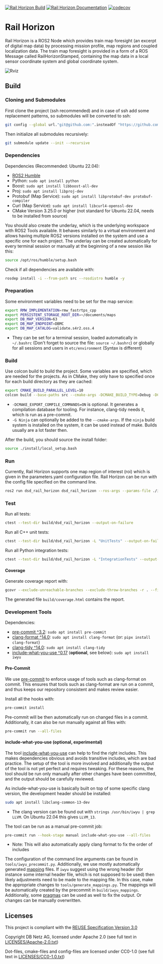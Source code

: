 <!--
 ~ SPDX-FileCopyrightText: Copyright DB Netz AG
 ~ SPDX-License-Identifier: CC0-1.0
 -->

[![Rail Horizon Build](https://github.com/DSD-DBS/rail-horizon-oss/actions/workflows/main.yml/badge.svg)](https://github.com/DSD-DBS/rail-horizon-oss/actions/workflows/main.yml) [![Rail Horizon Documentation](https://github.com/DSD-DBS/rail-horizon-oss/actions/workflows/documentation.yml/badge.svg)](https://github.com/DSD-DBS/rail-horizon-oss/actions/workflows/documentation.yml) [![codecov](https://codecov.io/github/DSD-DBS/rail-horizon-oss/graph/badge.svg?token=8AZSXJ7HPF)](https://codecov.io/github/DSD-DBS/rail-horizon-oss)

# Rail Horizon

Rail Horizon is a ROS2 Node which provides train map foresight (an excerpt of digital map data) by processing mission profile, map regions and coupled localization data. The train map foresight is provided in a form of a ROS Message called RailHorizonStamped, containing the map data in a local sensor coordinate system and global coordinate system.

![Rviz](docs/images/rviz_RH.png)

## Build

### Cloning and Submodules

First clone the project (ssh recommended) and in case of ssh add some replacement patterns, so submodules will be converted to ssh:
```bash
git config --global url."git@github.com:".insteadOf "https://github.com/"
```

Then initialize all submodules recursively:
```bash
git submodule update --init --recursive
```

### Dependencies

Dependencies (Recommended: Ubuntu 22.04):
* [ROS2 Humble](https://docs.ros.org/en/humble/Installation/Ubuntu-Install-Debians.html)
* Python: `sudo apt install python`
* Boost: `sudo apt install libboost-all-dev`
* Proj: `sudo apt install libproj-dev`
* Protobuf (Map Service): `sudo apt install libprotobuf-dev protobuf-compiler`
* Curl (Map Service): `sudo apt install libcurl4-openssl-dev`
* CMake Version 3.25.0 or higher (not standard for Ubuntu 22.04, needs to be installed from source)

You should also create the underlay, which is the underlying workspace with ROS2 Tools available. It behaves similarly to a virtual environment and allows having multiple ROS2 versions installed on the system and use a specific one for each project. The underlay can be created automatically for every terminal session or manually at the beginning of a new session like this:
```bash
source /opt/ros/humble/setup.bash
```

Check if all dependencies are available with:
```bash
rosdep install -i --from-path src --rosdistro humble -y
```

### Preparation

Some environment variables need to be set for the map service:
```bash
export RMW_IMPLEMENTATION=rmw_fastrtps_cpp
export PERSISTENT_STORAGE_ROOT_DIR=~/documents/maps
export DB_MAP_VERSION=63
export DB_MAP_ENDPOINT=DBMC
export DB_MAP_CATALOG=validate.s4r2.oss.4
```
* They can be set for a terminal session, loaded automatically in `~/.bashrc` (Don't forget to source the file: `source ~/.bashrc`) or globally for all sessions and users in `etc/environment` (Syntax is different)

### Build

Use colcon build to build the project. Some variables are specified, which are needed for the projects. As in CMake, they only have to specified once for each build directory as they are cached:

```bash
export CMAKE_BUILD_PARALLEL_LEVEL=10
colcon build --base-paths src --cmake-args -DCMAKE_BUILD_TYPE=Debug -DCMAKE_EXPORT_COMPILE_COMMANDS=ON --event-handlers console_cohesion+ --packages-up-to dsd_rail_horizon
```
- `-DCMAKE_EXPORT_COMPILE_COMMANDS=ON` is optional. It generates a compilation database for tooling. For instance, clang-tidy needs it, which is run as a pre-commit.
- `-G Ninja` can optionally be added to the `--cmake-args`. If the `ninja` build system is installed on the system, it can be used instead of make. Builds usually are a lot faster then.

After the build, you should source the install folder:
```bash
source ./install/local_setup.bash
```

### Run

Currently, Rail Horizon supports one map region of interest (roi) which is given in the parameters.yaml configuration file. Rail Horizon can be run with the config file specified on the command line.

```bash
ros2 run dsd_rail_horizon dsd_rail_horizon --ros-args --params-file ./install/dsd_rail_horizon/config/dsd_rail_horizon/parameters.yaml
```

### Test

Run all tests:
```bash
ctest --test-dir build/dsd_rail_horizon --output-on-failure
```

Run all C++ unit tests:
```bash
ctest --test-dir build/dsd_rail_horizon -L "UnitTests" --output-on-failure
```

Run all Python integration tests:
```bash
ctest --test-dir build/dsd_rail_horizon -L "IntegrationTests" --output-on-failure
```

#### Coverage

Generate coverage report with:
```bash
gcovr --exclude-unreachable-branches --exclude-throw-branches -r . --filter src/ --exclude '.*tests/' --html --html-details -o build/coverage.html
```

The generated file `build/coverage.html` contains the report.

### Development Tools

Dependencies:
* [pre-commit ^3.2](https://pre-commit.com/): `sudo apt install pre-commit`
* [clang-format ^14.0](https://clang.llvm.org/docs/ClangFormat.html): `sudo apt install clang-format` (or: `pipx install clang-format`)
* [clang-tidy ^14.0](https://clang.llvm.org/extra/clang-tidy/):  `sudo apt install clang-tidy`
* [include-what-you-use ^0.17](https://include-what-you-use.org/) (**optional**, see below): `sudo apt install iwyu`

#### Pre-Commit

We use [pre-commit](https://pre-commit.com/) to enforce usage of tools such as clang-format on commit. This ensures that tools such as clang-format are run on a commit, and thus keeps our repository consistent and makes review easier.

Install all the hooks with:
```bash
pre-commit install
```

Pre-commit will be then automatically run on changed files in a commit. Additionally, it can also be run manually against all files with:
```bash
pre-commit run --all-files
```

#### include-what-you-use (optional, experimental)

The tool [include-what-you-use](https://include-what-you-use.org/) can help to find the right includes. This makes dependencies obvious and avoids transitive includes, which are bad practice.
The setup of the tool is more involved and additionally the output of the tool is not yet perfect and requires tweaking. For these reasons, the tool should be run only manually after other changes have been committed, and the output should be carefully reviewed.

As include-what-you-use is basically built on top of some specific clang version, the development header should be installed:
```bash
sudo apt install libclang-common-13-dev
```
* The clang version can be found out with `strings /usr/bin/iwyu | grep LLVM`. On Ubuntu 22.04 this gives `LLVM_13`.

The tool can be run as a manual pre-commit job:
```bash
pre-commit run --hook-stage manual include-what-you-use --all-files
```
* Note: This will also automatically apply clang format to fix the order of includes

The configuration of the command line arguments can be found in `tools/iwyu_precommit.py`. Additionally, we use mostly automatically generated [mapping](https://github.com/include-what-you-use/include-what-you-use/blob/master/docs/IWYUMappings.md) files. If `iwyu` suggest using the wrong header (for instance some internal header file, which is not supposed to be used) then likely adjustments need to be made to the mapping file. In this case, make the appropriate changes to `tools/generate_mappings.py`. The mappings will be automatically created by the precommit in `build/iwyu_mappings`.
Additionally, some [pragmas](https://github.com/include-what-you-use/include-what-you-use/blob/master/docs/IWYUPragmas.md) can be used as well to fix the output. Or changes can be manually overwritten.

## Licenses

This project is compliant with the [REUSE Specification Version 3.0](https://git.fsfe.org/reuse/docs/src/commit/d173a27231a36e1a2a3af07421f5e557ae0fec46/spec.md)

Copyright DB Netz AG, licensed under Apache 2.0 (see full text in [LICENSES/Apache-2.0.txt](./LICENSES/Apache-2.0.txt))

Dot-files, cmake-files and config-files are licensed under CC0-1.0 (see full text in
[LICENSES/CC0-1.0.txt](./LICENSES/CC0-1.0.txt))
